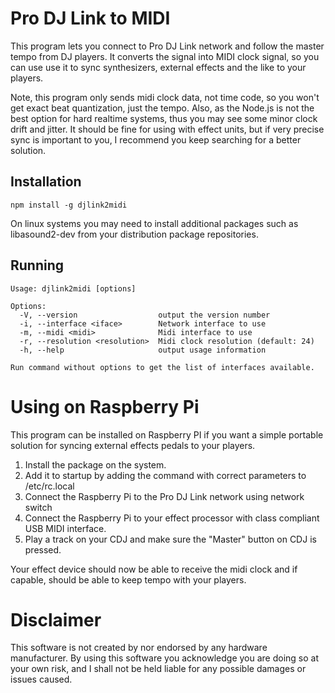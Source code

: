 Pro DJ Link to MIDI
===================

This program lets you connect to Pro DJ Link network and follow the master tempo from DJ players. It converts
the signal into MIDI clock signal, so you can use use it to sync synthesizers, external effects and the like to your 
players.

Note, this program only sends midi clock data, not time code, so you won't get exact beat quantization, just the tempo.
Also, as the Node.js is not the best option for hard realtime systems, thus you may see some minor clock drift and
jitter. It should be fine for using with effect units, but if very precise sync is important to you, I recommend you
keep searching for a better solution.

## Installation

```
npm install -g djlink2midi
```

On linux systems you may need to install additional packages such as libasound2-dev from your distribution package 
repositories.

## Running

```
Usage: djlink2midi [options]

Options:
  -V, --version                  output the version number
  -i, --interface <iface>        Network interface to use
  -m, --midi <midi>              Midi interface to use
  -r, --resolution <resolution>  Midi clock resolution (default: 24)
  -h, --help                     output usage information
  
Run command without options to get the list of interfaces available.
```

# Using on Raspberry Pi

This program can be installed on Raspberry PI if you want a simple portable solution for syncing external effects pedals 
to your players.

1. Install the package on the system.
2. Add it to startup by adding the command with correct parameters to /etc/rc.local
3. Connect the Raspberry Pi to the Pro DJ Link network using network switch
4. Connect the Raspberry Pi to your effect processor with class compliant USB MIDI interface.
5. Play a track on your CDJ and make sure the "Master" button on CDJ is pressed.

Your effect device should now be able to receive the midi clock and if capable, should be able to keep tempo with your
players.

# Disclaimer

This software is not created by nor endorsed by any hardware manufacturer. By using this software you acknowledge you
are doing so at your own risk, and I shall not be held liable for any possible damages or issues caused.